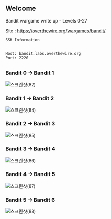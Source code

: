 ## Welcome
Bandit wargame write up - Levels 0-27


Site : https://overthewire.org/wargames/bandit/

```
SSH Information


Host: bandit.labs.overthewire.org
Port: 2220
```
##

### Bandit 0 -> Bandit 1
![스크린샷(82)](https://user-images.githubusercontent.com/70269067/104253985-26b4d400-54b9-11eb-83ad-93d8ca4a21d6.png)
### Bandit 1 -> Bandit 2
![스크린샷(84)](https://user-images.githubusercontent.com/70269067/104254898-33d2c280-54bb-11eb-8853-76213f6f9bcc.png)
### Bandit 2 -> Bandit 3
![스크린샷(85)](https://user-images.githubusercontent.com/70269067/104254896-3208ff00-54bb-11eb-9cf8-9c614a35f119.png)
### Bandit 3 -> Bandit 4
![스크린샷(86)](https://user-images.githubusercontent.com/70269067/104254897-33d2c280-54bb-11eb-8583-a09ce2f6d1ca.png)
### Bandit 4 -> Bandit 5
![스크린샷(87)](https://user-images.githubusercontent.com/70269067/104258928-c5dec900-54c3-11eb-964a-4e1975803670.png)
### Bandit 5 -> Bandit 6
![스크린샷(88)](https://user-images.githubusercontent.com/70269067/104258929-c70ff600-54c3-11eb-95a0-6436faf19633.png)
